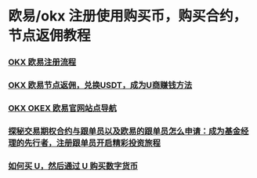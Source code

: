 # 欧易/okx 注册使用购买币，购买合约，节点返佣教程

### [OKX 欧易注册流程](./docs/okx)
### [OKX 欧易节点返佣，兑换USDT，成为U商赚钱方法](./docs/okx-buy-coins)
### [OKX OKEX 欧易官网站点导航](./docs/okx-intro)
### [探秘交易期权合约与跟单员以及欧易的跟单员怎么申请：成为基金经理的先行者，注册跟单员开启精彩投资旅程](./docs/ok-gd)
### [如何买 U，然后通过 U 购买数字货币](./docs/buyu-selleru)